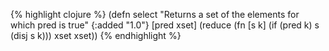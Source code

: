 {% highlight clojure %}
(defn select
  "Returns a set of the elements for which pred is true"
  {:added "1.0"}
  [pred xset]
    (reduce (fn [s k] (if (pred k) s (disj s k)))
            xset xset))
{% endhighlight %}
